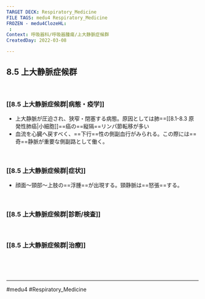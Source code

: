 ```yaml
---
TARGET DECK: Respiratory_Medicine
FILE TAGS: medu4 Respiratory_Medicine
FROZEN - medu4ClozeHL:
 : 
Context: 呼吸器科/呼吸器腫瘍/上大静脈症候群
CreatedDay: 2022-03-08

---
```


## 8.5 上大静脈症候群

<br>

### [[8.5 上大静脈症候群|病態・疫学]]
* 上大静脈が圧迫され、狭窄・閉塞する病態。原因としては肺==[[8.1-8.3 原発性肺癌|小細胞]]==癌の==縦隔==リンパ節転移が多い
* 血流を心臓へ戻すべく、==下行==性の側副血行がみられる。この際には==奇==静脈が重要な側副路として働く。
<!--ID: 1646719694932-->



<br>

### [[8.5 上大静脈症候群|症状]]
* 顔面～頸部～上肢の==浮腫==が出現する。頸静脈は==怒張==する。
<!--ID: 1646719694939-->



<br>

### [[8.5 上大静脈症候群|診断/検査]]


<br>

### [[8.5 上大静脈症候群|治療]]


<br><br><br>

---
#medu4 #Respiratory_Medicine 
